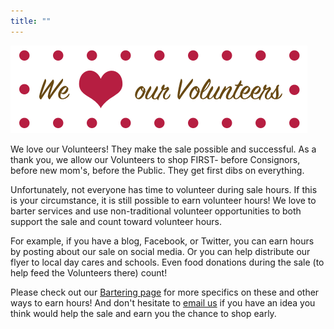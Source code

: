 ```yaml
---
title: ""
---
```


![](/img/blog/We-love-our-volunters-copy.png)

We love our Volunteers! They make the sale possible and successful. As a thank you, we allow our Volunteers to shop FIRST- before Consignors, before new mom's, before the Public. They get first dibs on everything.

Unfortunately, not everyone has time to volunteer during sale hours. If this is your circumstance, it is still possible to earn volunteer hours! We love to barter services and use non-traditional volunteer opportunities to both support the sale and count toward volunteer hours.

For example, if you have a blog, Facebook, or Twitter, you can earn hours by posting about our sale on social media. Or you can help distribute our flyer to local day cares and schools. Even food donations during the sale (to help feed the Volunteers there) count!

Please check out our [Bartering page](/volunteers/bartering/) for more specifics on these and other ways to earn hours! And don't hesitate to [email us](mailto:info@boutiqueforaweek.com) if you have an idea you think would help the sale and earn you the chance to shop early.

